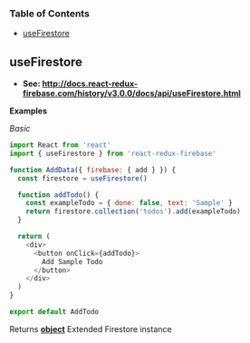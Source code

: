 <!-- Generated by documentation.js. Update this documentation by updating the source code. -->

### Table of Contents

-   [useFirestore](#usefirestore)

## useFirestore

-   **See: <http://docs.react-redux-firebase.com/history/v3.0.0/docs/api/useFirestore.html>**

**Examples**

_Basic_

```javascript
import React from 'react'
import { useFirestore } from 'react-redux-firebase'

function AddData({ firebase: { add } }) {
  const firestore = useFirestore()

  function addTodo() {
    const exampleTodo = { done: false, text: 'Sample' }
    return firestore.collection('todos').add(exampleTodo)
  }

  return (
    <div>
      <button onClick={addTodo}>
        Add Sample Todo
      </button>
    </div>
  )
}

export default AddTodo
```

Returns **[object](https://developer.mozilla.org/docs/Web/JavaScript/Reference/Global_Objects/Object)** Extended Firestore instance

